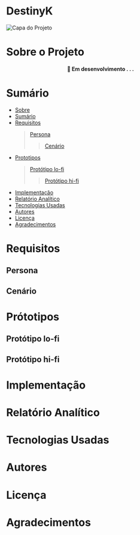 # DestinyK


![Capa do Projeto](https://github.com/flasantoro/pics/assets/129131822/62df0fac-098d-4fb6-8d79-d52e77906015)

# Sobre o Projeto

<h4 align="center"> 
	🚧  Em desenvolvimento . . .
</h4>

# Sumário

* [Sobre](#sobre-o-projeto)
* [Sumário](#sumário)
* [Requisitos](#requisitos)
	>[Persona](Persona)
	>> [Cenário](Cenário)
* [Prototipos](Protótipos)
	>[Protótipo lo-fi](Protótipo-lo-fi)
	>>[Protótipo hi-fi](Protótipo-hi-fi)
* [Implementação](Implementação)
* [Relatório Analítico ](Relatório-Analítico)
* [Tecnologias Usadas](#tecnologias-usadas)
* [Autores](Autores)
* [Licença](Licença)
* [Agradecimentos](#agradecimentos)


# Requisitos  

## Persona

## Cenário


# Prótotipos

## Protótipo lo-fi

## Protótipo hi-fi


# Implementação


# Relatório Analítico 


# Tecnologias Usadas


# Autores


# Licença


# Agradecimentos
